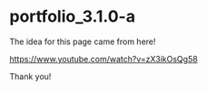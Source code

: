 # portfolio_3.1.0-a


The idea for this page came from here! 

https://www.youtube.com/watch?v=zX3ikOsQg58

Thank you! 
